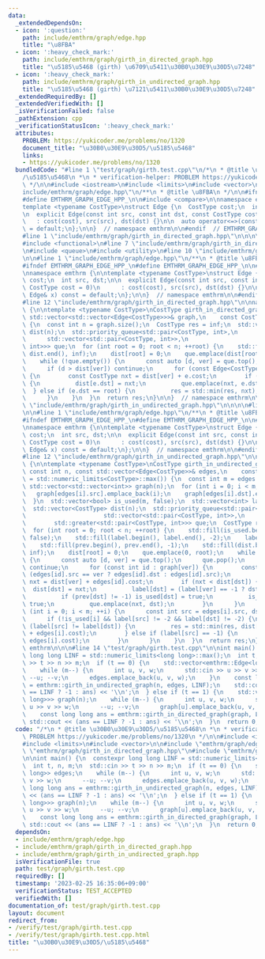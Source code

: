 ```yaml
---
data:
  _extendedDependsOn:
  - icon: ':question:'
    path: include/emthrm/graph/edge.hpp
    title: "\u8FBA"
  - icon: ':heavy_check_mark:'
    path: include/emthrm/graph/girth_in_directed_graph.hpp
    title: "\u5185\u5468 (girth) \u6709\u5411\u30B0\u30E9\u30D5\u7248"
  - icon: ':heavy_check_mark:'
    path: include/emthrm/graph/girth_in_undirected_graph.hpp
    title: "\u5185\u5468 (girth) \u7121\u5411\u30B0\u30E9\u30D5\u7248"
  _extendedRequiredBy: []
  _extendedVerifiedWith: []
  _isVerificationFailed: false
  _pathExtension: cpp
  _verificationStatusIcon: ':heavy_check_mark:'
  attributes:
    PROBLEM: https://yukicoder.me/problems/no/1320
    document_title: "\u30B0\u30E9\u30D5/\u5185\u5468"
    links:
    - https://yukicoder.me/problems/no/1320
  bundledCode: "#line 1 \"test/graph/girth.test.cpp\"\n/*\n * @title \u30B0\u30E9\u30D5\
    /\u5185\u5468\n *\n * verification-helper: PROBLEM https://yukicoder.me/problems/no/1320\n\
    \ */\n\n#include <iostream>\n#include <limits>\n#include <vector>\n\n#line 1 \"\
    include/emthrm/graph/edge.hpp\"\n/**\n * @title \u8FBA\n */\n\n#ifndef EMTHRM_GRAPH_EDGE_HPP_\n\
    #define EMTHRM_GRAPH_EDGE_HPP_\n\n#include <compare>\n\nnamespace emthrm {\n\n\
    template <typename CostType>\nstruct Edge {\n  CostType cost;\n  int src, dst;\n\
    \n  explicit Edge(const int src, const int dst, const CostType cost = 0)\n   \
    \   : cost(cost), src(src), dst(dst) {}\n\n  auto operator<=>(const Edge& x) const\
    \ = default;\n};\n\n}  // namespace emthrm\n\n#endif  // EMTHRM_GRAPH_EDGE_HPP_\n\
    #line 1 \"include/emthrm/graph/girth_in_directed_graph.hpp\"\n\n\n\n#include <algorithm>\n\
    #include <functional>\n#line 7 \"include/emthrm/graph/girth_in_directed_graph.hpp\"\
    \n#include <queue>\n#include <utility>\n#line 10 \"include/emthrm/graph/girth_in_directed_graph.hpp\"\
    \n\n#line 1 \"include/emthrm/graph/edge.hpp\"\n/**\n * @title \u8FBA\n */\n\n\
    #ifndef EMTHRM_GRAPH_EDGE_HPP_\n#define EMTHRM_GRAPH_EDGE_HPP_\n\n#include <compare>\n\
    \nnamespace emthrm {\n\ntemplate <typename CostType>\nstruct Edge {\n  CostType\
    \ cost;\n  int src, dst;\n\n  explicit Edge(const int src, const int dst, const\
    \ CostType cost = 0)\n      : cost(cost), src(src), dst(dst) {}\n\n  auto operator<=>(const\
    \ Edge& x) const = default;\n};\n\n}  // namespace emthrm\n\n#endif  // EMTHRM_GRAPH_EDGE_HPP_\n\
    #line 12 \"include/emthrm/graph/girth_in_directed_graph.hpp\"\n\nnamespace emthrm\
    \ {\n\ntemplate <typename CostType>\nCostType girth_in_directed_graph(\n    const\
    \ std::vector<std::vector<Edge<CostType>>>& graph,\n    const CostType inf = std::numeric_limits<CostType>::max())\
    \ {\n  const int n = graph.size();\n  CostType res = inf;\n  std::vector<CostType>\
    \ dist(n);\n  std::priority_queue<std::pair<CostType, int>,\n                \
    \      std::vector<std::pair<CostType, int>>,\n                      std::greater<std::pair<CostType,\
    \ int>>> que;\n  for (int root = 0; root < n; ++root) {\n    std::fill(dist.begin(),\
    \ dist.end(), inf);\n    dist[root] = 0;\n    que.emplace(dist[root], root);\n\
    \    while (!que.empty()) {\n      const auto [d, ver] = que.top();\n      que.pop();\n\
    \      if (d > dist[ver]) continue;\n      for (const Edge<CostType>& e : graph[ver])\
    \ {\n        const CostType nxt = dist[ver] + e.cost;\n        if (nxt < dist[e.dst])\
    \ {\n          dist[e.dst] = nxt;\n          que.emplace(nxt, e.dst);\n      \
    \  } else if (e.dst == root) {\n          res = std::min(res, nxt);\n        }\n\
    \      }\n    }\n  }\n  return res;\n}\n\n}  // namespace emthrm\n\n\n#line 1\
    \ \"include/emthrm/graph/girth_in_undirected_graph.hpp\"\n\n\n\n#line 10 \"include/emthrm/graph/girth_in_undirected_graph.hpp\"\
    \n\n#line 1 \"include/emthrm/graph/edge.hpp\"\n/**\n * @title \u8FBA\n */\n\n\
    #ifndef EMTHRM_GRAPH_EDGE_HPP_\n#define EMTHRM_GRAPH_EDGE_HPP_\n\n#include <compare>\n\
    \nnamespace emthrm {\n\ntemplate <typename CostType>\nstruct Edge {\n  CostType\
    \ cost;\n  int src, dst;\n\n  explicit Edge(const int src, const int dst, const\
    \ CostType cost = 0)\n      : cost(cost), src(src), dst(dst) {}\n\n  auto operator<=>(const\
    \ Edge& x) const = default;\n};\n\n}  // namespace emthrm\n\n#endif  // EMTHRM_GRAPH_EDGE_HPP_\n\
    #line 12 \"include/emthrm/graph/girth_in_undirected_graph.hpp\"\n\nnamespace emthrm\
    \ {\n\ntemplate <typename CostType>\nCostType girth_in_undirected_graph(\n   \
    \ const int n, const std::vector<Edge<CostType>>& edges,\n    const CostType inf\
    \ = std::numeric_limits<CostType>::max()) {\n  const int m = edges.size();\n \
    \ std::vector<std::vector<int>> graph(n);\n  for (int i = 0; i < m; ++i) {\n \
    \   graph[edges[i].src].emplace_back(i);\n    graph[edges[i].dst].emplace_back(i);\n\
    \  }\n  std::vector<bool> is_used(m, false);\n  std::vector<int> label(n), prev(n);\n\
    \  std::vector<CostType> dist(n);\n  std::priority_queue<std::pair<CostType, int>,\n\
    \                      std::vector<std::pair<CostType, int>>,\n              \
    \        std::greater<std::pair<CostType, int>>> que;\n  CostType res = inf;\n\
    \  for (int root = 0; root < n; ++root) {\n    std::fill(is_used.begin(), is_used.end(),\
    \ false);\n    std::fill(label.begin(), label.end(), -2);\n    label[root] = -1;\n\
    \    std::fill(prev.begin(), prev.end(), -1);\n    std::fill(dist.begin(), dist.end(),\
    \ inf);\n    dist[root] = 0;\n    que.emplace(0, root);\n    while (!que.empty())\
    \ {\n      const auto [d, ver] = que.top();\n      que.pop();\n      if (d > dist[ver])\
    \ continue;\n      for (const int id : graph[ver]) {\n        const int dst =\
    \ (edges[id].src == ver ? edges[id].dst : edges[id].src);\n        const CostType\
    \ nxt = dist[ver] + edges[id].cost;\n        if (nxt < dist[dst]) {\n        \
    \  dist[dst] = nxt;\n          label[dst] = (label[ver] == -1 ? dst : label[ver]);\n\
    \          if (prev[dst] != -1) is_used[dst] = true;\n          is_used[id] =\
    \ true;\n          que.emplace(nxt, dst);\n        }\n      }\n    }\n    for\
    \ (int i = 0; i < m; ++i) {\n      const int src = edges[i].src, dst = edges[i].dst;\n\
    \      if (!is_used[i] && label[src] != -2 && label[dst] != -2) {\n        if\
    \ (label[src] != label[dst]) {\n          res = std::min(res, dist[src] + dist[dst]\
    \ + edges[i].cost);\n        } else if (label[src] == -1) {\n          res = std::min(res,\
    \ edges[i].cost);\n        }\n      }\n    }\n  }\n  return res;\n}\n\n}  // namespace\
    \ emthrm\n\n\n#line 14 \"test/graph/girth.test.cpp\"\n\nint main() {\n  constexpr\
    \ long long LINF = std::numeric_limits<long long>::max();\n  int t, n, m;\n  std::cin\
    \ >> t >> n >> m;\n  if (t == 0) {\n    std::vector<emthrm::Edge<long long>> edges;\n\
    \    while (m--) {\n      int u, v, w;\n      std::cin >> u >> v >> w;\n     \
    \ --u; --v;\n      edges.emplace_back(u, v, w);\n    }\n    const long long ans\
    \ = emthrm::girth_in_undirected_graph(n, edges, LINF);\n    std::cout << (ans\
    \ == LINF ? -1 : ans) << '\\n';\n  } else if (t == 1) {\n    std::vector<std::vector<emthrm::Edge<long\
    \ long>>> graph(n);\n    while (m--) {\n      int u, v, w;\n      std::cin >>\
    \ u >> v >> w;\n      --u; --v;\n      graph[u].emplace_back(u, v, w);\n    }\n\
    \    const long long ans = emthrm::girth_in_directed_graph(graph, LINF);\n   \
    \ std::cout << (ans == LINF ? -1 : ans) << '\\n';\n  }\n  return 0;\n}\n"
  code: "/*\n * @title \u30B0\u30E9\u30D5/\u5185\u5468\n *\n * verification-helper:\
    \ PROBLEM https://yukicoder.me/problems/no/1320\n */\n\n#include <iostream>\n\
    #include <limits>\n#include <vector>\n\n#include \"emthrm/graph/edge.hpp\"\n#include\
    \ \"emthrm/graph/girth_in_directed_graph.hpp\"\n#include \"emthrm/graph/girth_in_undirected_graph.hpp\"\
    \n\nint main() {\n  constexpr long long LINF = std::numeric_limits<long long>::max();\n\
    \  int t, n, m;\n  std::cin >> t >> n >> m;\n  if (t == 0) {\n    std::vector<emthrm::Edge<long\
    \ long>> edges;\n    while (m--) {\n      int u, v, w;\n      std::cin >> u >>\
    \ v >> w;\n      --u; --v;\n      edges.emplace_back(u, v, w);\n    }\n    const\
    \ long long ans = emthrm::girth_in_undirected_graph(n, edges, LINF);\n    std::cout\
    \ << (ans == LINF ? -1 : ans) << '\\n';\n  } else if (t == 1) {\n    std::vector<std::vector<emthrm::Edge<long\
    \ long>>> graph(n);\n    while (m--) {\n      int u, v, w;\n      std::cin >>\
    \ u >> v >> w;\n      --u; --v;\n      graph[u].emplace_back(u, v, w);\n    }\n\
    \    const long long ans = emthrm::girth_in_directed_graph(graph, LINF);\n   \
    \ std::cout << (ans == LINF ? -1 : ans) << '\\n';\n  }\n  return 0;\n}\n"
  dependsOn:
  - include/emthrm/graph/edge.hpp
  - include/emthrm/graph/girth_in_directed_graph.hpp
  - include/emthrm/graph/girth_in_undirected_graph.hpp
  isVerificationFile: true
  path: test/graph/girth.test.cpp
  requiredBy: []
  timestamp: '2023-02-25 16:35:06+09:00'
  verificationStatus: TEST_ACCEPTED
  verifiedWith: []
documentation_of: test/graph/girth.test.cpp
layout: document
redirect_from:
- /verify/test/graph/girth.test.cpp
- /verify/test/graph/girth.test.cpp.html
title: "\u30B0\u30E9\u30D5/\u5185\u5468"
---
```

